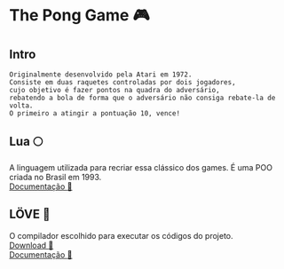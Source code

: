 # The Pong Game :video_game:

## Intro 

    Originalmente desenvolvido pela Atari em 1972.
    Consiste em duas raquetes controladas por dois jogadores,
    cujo objetivo é fazer pontos na quadra do adversário,
    rebatendo a bola de forma que o adversário não consiga rebate-la de volta.
    O primeiro a atingir a pontuação 10, vence!

## Lua :full_moon:

A linguagem utilizada para recriar essa clássico dos games.
É uma POO criada no Brasil em 1993.  
[Documentação :link:](https://www.lua.org/docs.html)

## LÖVE :gift_heart:

O compilador escolhido para executar os códigos do projeto.  
[Download :link:](https://love2d.org)  
[Documentação :link:](https://love2d.org/wiki/Getting_Started)
